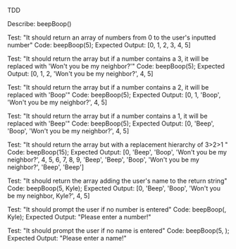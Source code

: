 
TDD

Describe: beepBoop()

Test: "It should return an array of numbers from 0 to the user's inputted number"
Code: beepBoop(5);
Expected Output: [0, 1, 2, 3, 4, 5]

Test: "It should return the array but if a number contains a 3, it will be replaced with 'Won't you be my neighbor?'"
Code: beepBoop(5);
Expected Output: [0, 1, 2, 'Won't you be my neighbor?', 4, 5]

Test: "It should return the array but if a number contains a 2, it will be replaced with 'Boop'"
Code: beepBoop(5);
Expected Output: [0, 1, 'Boop', 'Won't you be my neighbor?', 4, 5]

Test: "It should return the array but if a number contains a 1, it will be replaced with 'Beep'"
Code: beepBoop(5);
Expected Output: [0, 'Beep', 'Boop', 'Won't you be my neighbor?', 4, 5]

Test: "It should return the array but with a replacement hierarchy of 3>2>1 "
Code: beepBoop(15);
Expected Output: [0, 'Beep', 'Boop', 'Won't you be my neighbor?', 4, 5, 6, 7, 8, 9, 'Beep', 'Beep', 'Boop', 'Won't you be my neighbor?', 'Beep', 'Beep']

Test: "It should return the array adding the user's name to the return string"
Code: beepBoop(5, Kyle);
Expected Output: [0, 'Beep', 'Boop', 'Won't you be my neighbor, Kyle?', 4, 5]

Test: "It should prompt the user if no number is entered"
Code: beepBoop(, Kyle);
Expected Output: "Please enter a number!"

Test: "It should prompt the user if no name is entered"
Code: beepBoop(5, );
Expected Output: "Please enter a name!"